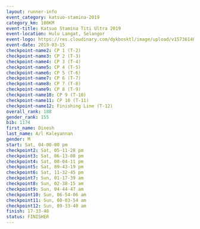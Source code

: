 ```yaml
--- 
layout: runner-info 
event_category: katsuo-stamina-2019 
category_km: 100KM 
event-title: Katsuo Stamina Titi Ultra 2019 
event-location: Hulu Langat, Selangor 
event-logo: https://res.cloudinary.com/dykbosktl/image/upload/v1573614825/Logo/Logo_p7ft6n.png 
event-date: 2019-03-15 
checkpoint-name2: CP 1 (T-2) 
checkpoint-name3: CP 2 (T-3) 
checkpoint-name4: CP 3 (T-4) 
checkpoint-name5: CP 4 (T-5) 
checkpoint-name6: CP 5 (T-6) 
checkpoint-name7: CP 6 (T-7) 
checkpoint-name8: CP 7 (T-8) 
checkpoint-name9: CP 8 (T-9) 
checkpoint-name10: CP 9 (T-10) 
checkpoint-name11: CP 10 (T-11) 
checkpoint-name12: Finishing Line (T-12) 
overall_rank: 188
gender_rank: 155
bib: 1174
first_name: Dinesh
last_name: A/l Kaleyannan
gender: M
start: Sat, 04-00-00 pm
checkpoint2: Sat, 05-11-28 pm
checkpoint3: Sat, 06-13-08 pm
checkpoint4: Sat, 08-04-11 pm
checkpoint5: Sat, 09-43-19 pm
checkpoint6: Sat, 11-32-45 pm
checkpoint7: Sun, 01-17-39 am
checkpoint8: Sun, 02-38-15 am
checkpoint9: Sun, 04-44-47 am
checkpoint10: Sun, 06-54-06 am
checkpoint11: Sun, 08-03-54 am
checkpoint12: Sun, 09-33-40 am
finish: 17-33-40
status: FINISHER
--- 
```

